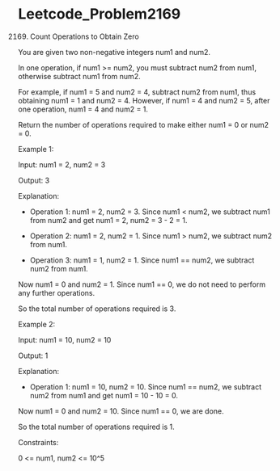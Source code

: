 # Leetcode_Problem2169


2169. Count Operations to Obtain Zero



You are given two non-negative integers num1 and num2.




In one operation, if num1 >= num2, you must subtract num2 from num1, otherwise subtract num1 from num2.





For example, if num1 = 5 and num2 = 4, subtract num2 from num1, thus obtaining num1 = 1 and num2 = 4. However, if num1 = 4 and num2 = 5, after one operation, num1 = 4 and num2 = 1.




Return the number of operations required to make either num1 = 0 or num2 = 0.

 


Example 1:



Input: num1 = 2, num2 = 3




Output: 3




Explanation: 



- Operation 1: num1 = 2, num2 = 3. Since num1 < num2, we subtract num1 from num2 and get num1 = 2, num2 = 3 - 2 = 1.



- Operation 2: num1 = 2, num2 = 1. Since num1 > num2, we subtract num2 from num1.



- Operation 3: num1 = 1, num2 = 1. Since num1 == num2, we subtract num2 from num1.



Now num1 = 0 and num2 = 1. Since num1 == 0, we do not need to perform any further operations.



So the total number of operations required is 3.




Example 2:



Input: num1 = 10, num2 = 10




Output: 1




Explanation: 





- Operation 1: num1 = 10, num2 = 10. Since num1 == num2, we subtract num2 from num1 and get num1 = 10 - 10 = 0.





Now num1 = 0 and num2 = 10. Since num1 == 0, we are done.




So the total number of operations required is 1.
 


Constraints:



0 <= num1, num2 <= 10^5



